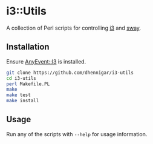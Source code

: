 # i3::Utils

A collection of Perl scripts for controlling [i3](https://i3wm.org) and [sway](https://swaywm.org).

## Installation

Ensure [AnyEvent::I3](https://metacpan.org/pod/AnyEvent::I3) is installed.

```bash
git clone https://github.com/dhennigar/i3-utils
cd i3-utils
perl Makefile.PL
make
make test
make install
````

## Usage

Run any of the scripts with `--help` for usage information.
